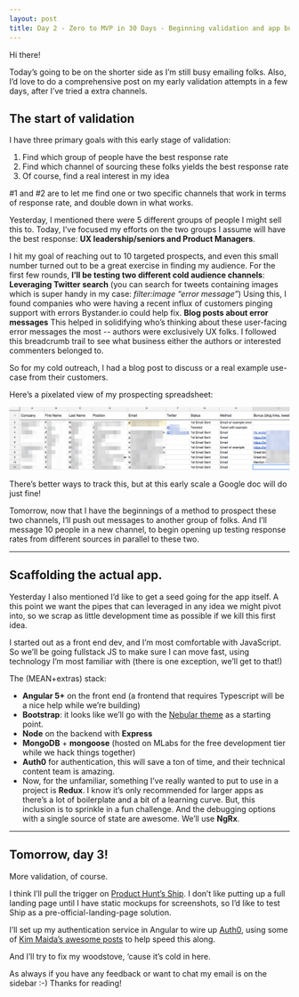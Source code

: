 ```yaml
---
layout: post
title: Day 2 - Zero to MVP in 30 Days - Beginning validation and app buildout
---
```


<div class="intro">
  Hi there!

  Today’s going to be on the shorter side as I’m still busy emailing folks. Also, I’d love to do a comprehensive post on my early validation attempts in a few days, after I’ve tried a extra channels. 
</div>

## The start of validation

I have three primary goals with this early stage of validation:

1.  Find which group of people have the best response rate
2.  Find which channel of sourcing these folks yields the best response rate
3.  Of course, find a real interest in my idea

#1 and #2 are to let me find one or two specific channels that work in terms of response rate, and double down in what works.

Yesterday, I mentioned there were 5 different groups of people I might sell this to. Today, I’ve focused my efforts on the two groups I assume will have the best response: **UX leadership/seniors and Product Managers**.

I hit my goal of reaching out to 10 targeted prospects, and even this small number turned out to be a great exercise in finding my audience. For the first few rounds, **I’ll be testing two different cold audience channels**:
**Leveraging Twitter search** (you can search for tweets containing images which is super handy in my case: _filter:image “error message”_) Using this, I found companies who were having a recent influx of customers pinging support with errors Bystander.io could help fix.
**Blog posts about error messages** This helped in solidifying who’s thinking about these user-facing error messages the most -- authors were exclusively UX folks. I followed this breadcrumb trail to see what business either the authors or interested commenters belonged to.

So for my cold outreach, I had a blog post to discuss or a real example use-case from their customers.

Here’s a pixelated view of my prospecting spreadsheet:

![](/static/images/03_Validation_Google_Sheets.png)

There’s better ways to track this, but at this early scale a Google doc will do just fine!

Tomorrow, now that I have the beginnings of a method to prospect these two channels, I’ll push out messages to another group of folks. And I’ll message 10 people in a new channel, to begin opening up testing response rates from different sources in parallel to these two.

-------------------------------------------------------------

## Scaffolding the actual app.

Yesterday I also mentioned I’d like to get a seed going for the app itself. A this point we want the pipes that can leveraged in any idea we might pivot into, so we scrap as little development time as possible if we kill this first idea.

I started out as a front end dev, and I’m most comfortable with JavaScript. So we’ll be going fullstack JS to make sure I can move fast, using technology I’m most familiar with (there is one exception, we’ll get to that!)

The (MEAN+extras) stack:

-  **Angular 5+** on the front end (a frontend that requires Typescript will be a nice help while we’re building)
-  **Bootstrap**: it looks like we’ll go with the [Nebular theme](https://github.com/akveo/nebular) as a starting point.
-  **Node** on the backend with **Express**
-  **MongoDB** + **mongoose** (hosted on MLabs for the free development tier while we hack things together)
-  **Auth0** for authentication, this will save a ton of time, and their technical content team is amazing.
-  Now, for the unfamiliar, something I’ve really wanted to put to use in a project is **Redux**. I know it’s only recommended for larger apps as there’s a lot of boilerplate and a bit of a learning curve. But, this inclusion is to sprinkle in a fun challenge. And the debugging options with a single source of state are awesome. We’ll use **NgRx**.


----------------------------------------------------------------

## Tomorrow, day 3! 

More validation, of course.

I think I’ll pull the trigger on [Product Hunt’s Ship](https://www.producthunt.com/ship). I don’t like putting up a full landing page until I have static mockups for screenshots, so I’d like to test Ship as a pre-official-landing-page solution.

I’ll set up my authentication service in Angular to wire up [Auth0](https://auth0.com/), using some of [Kim Maida’s awesome posts](https://auth0.com/blog/real-world-angular-series-part-1/) to help speed this along.

And I’ll try to fix my woodstove, ‘cause it’s cold in here.

As always if you have any feedback or want to chat my email is on the sidebar :-) Thanks for reading!



